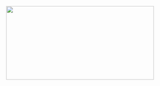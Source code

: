 <img src="https://media.giphy.com/media/v1.Y2lkPTc5MGI3NjExNnJ2ODNtdWs0ZXg3NW12MnVwbWR6ZjFueGdpYm02aTUyeHdrMDJsdiZlcD12MV9pbnRlcm5hbF9naWZfYnlfaWQmY3Q9Zw/MeJgB3yMMwIaHmKD4z/giphy.gif" height=200 width=400>

